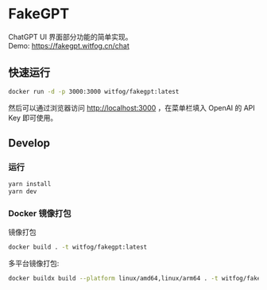 # FakeGPT

ChatGPT UI 界面部分功能的简单实现。  
Demo: <https://fakegpt.witfog.cn/chat>

## 快速运行

```sh
docker run -d -p 3000:3000 witfog/fakegpt:latest
```

然后可以通过浏览器访问 <http://localhost:3000> ，在菜单栏填入 OpenAI 的 API Key 即可使用。

## Develop

### 运行

```sh
yarn install
yarn dev
```

### Docker 镜像打包

镜像打包

```sh
docker build . -t witfog/fakegpt:latest
```

多平台镜像打包:

```sh
docker buildx build --platform linux/amd64,linux/arm64 . -t witfog/fakegpt:latest --push
```
